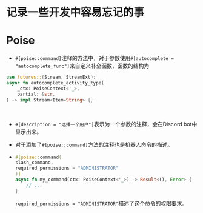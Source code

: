 # 记录一些开发中容易忘记的事

# Poise

- `#[poise::command]`注释的方法中，对于参数使用`#[autocomplete = "autocomplete_func"]`来自定义补全函数，函数的结构为
  <br>

```rust
use futures::{Stream, StreamExt};
async fn autocomplete_activity_type(
    _ctx: PoiseContext<'_>,
    partial: &str,
) -> impl Stream<Item=String> {}
```

<br>

- ``#[description = "选择一个用户"]``表示为一个参数的注释，会在Discord bot中显示出来。

- 对于添加了`#[poise::command]`方法的注释也是机器人命令的描述。
- ```rust 
  #[poise::command(
  slash_command,
  required_permissions = "ADMINISTRATOR"
  )]
  async fn my_command(ctx: PoiseContext<'_>) -> Result<(), Error> {
      // ...
  } 
  ```
  `required_permissions = "ADMINISTRATOR"`描述了这个命令的权限要求。

